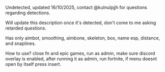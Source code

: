 Undetected, updated 16/10/2025, contact @kulnulpjjh for questions regarding detections.

Will update this description once it's detected, don't come to me asking retarded questions.

Has only aimbot, smoothing, aimbone, skeleton, box, name esp, distance, and snaplines.


How to use? close fn and epic games, run as admin, make sure discord overlay is enabled, after running it as admin, run fortnite, if menu doesnt open by itself press insert.

